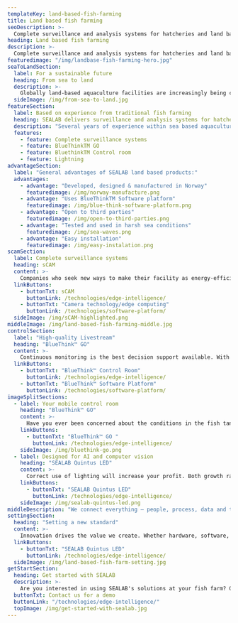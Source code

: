 ```yaml
---
templateKey: land-based-fish-farming
title: Land based fish farming
seoDescription: >-
  Complete surveillance and analysis systems for hatcheries and land based fish farming. SEALAB underwater cameras combined with computer vision and a customised software gives the fish farmer a unique insight into the conditions below the surface.
heading: Land based fish farming
description: >-
  Complete surveillance and analysis systems for hatcheries and land based fish farming. SEALAB underwater cameras combined with computer vision and a customised software gives the fish farmer a unique insight into the conditions below the surface.
featuredimage: "/img/landbase-fish-farming-hero.jpg"
seaToLandSection: 
  label: For a sustainable future
  heading: From sea to land
  description: >-
    Globally land-based aquaculture facilities are increasingly being considered as a more sustainable alternative to open-water fish farms. Until just a few years ago, land-based fish farming was considered too costly, but this is changing as systems and technologies become increasingly sophisticated. Cutting edge technologies will be needed.
  sideImage: /img/from-sea-to-land.jpg
featureSection:
  label: Based on experience from traditional fish farming
  heading: SEALAB delivers surveillance and analysis systems for hatcheries and land based fish farming
  description: "Several years of experience within sea based aquaculture has made us ready to supply the land based industry the following quality products:"
  features:
    - feature: Complete surveillance systems
    - feature: BlueThinkTM GO
    - feature: BluethinkTM Control room
    - feature: Lightning
advantageSection:
  label: "General advantages of SEALAB land based products:"
  advantages: 
    - advantage: "Developed, designed & manufactured in Norway"
      featuredimage: /img/norway-manufacture.png
    - advantage: "Uses BlueThinkTM Software platform"
      featuredimage: /img/blue-think-software-platform.png
    - advantage: "Open to third parties"
      featuredimage: /img/open-to-third-parties.png
    - advantage: "Tested and used in harsh sea conditions"
      featuredimage: /img/sea-waves.png
    - advantage: "Easy installation"
      featuredimage: /img/easy-instalation.png
scamSection:
  label: Complete surveillance systems
  heading: sCAM
  content: >-
    Companies who seek new ways to make their facility as energy-efficient and sustainable as possible will need real-time surveillance systems for monitoring fish welfare and production. SEALABs machine vision systems for biomass control, respiratory rate measuring and feeding control will help our customers to reach their goals. SEALAB supplies both underwater and surface cameras.
  linkButtons: 
    - buttonTxt: sCAM
      buttonLink: /technologies/edge-intelligence/
    - buttonTxt: "Camera technology/edge computing"
      buttonLink: /technologies/software-platform/
  sideImage: /img/sCAM-highlighted.png
middleImage: /img/land-based-fish-farming-middle.jpg
controlSection: 
  label: "High-quality Livestream"
  heading: "BlueThink™ GO"
  content: >-
    Continuous monitoring is the best decision support available. With our unique camera technology and software, which communicate together (IoT), you get high-quality surveillance images right into your Control Room. A crystal clear look at what is going on in the cages can contribute to higher predictability, lower mortality and better fish welfare. The control room is using BlueThink™ Software Platform and is therefore open to third parties.
  linkButtons: 
    - buttonTxt: "BlueThink™ Control Room"
      buttonLink: /technologies/edge-intelligence/
    - buttonTxt: "BlueThink™ Software Platform"
      buttonLink: /technologies/software-platform/
imageSplitSections:
  - label: Your mobile control room
    heading: "BlueThink™ GO"
    content: >-
      Have you ever been concerned about the conditions in the fish tanks when you're not at work? BlueThink™ GO lets you access your real-time data, Livestream, historical data and more no matter where and when. The service is using BlueThink™ Software Platform and is therefore open to third parties.
    linkButtons:
      - buttonTxt: "BlueThink™ GO "
        buttonLink: /technologies/edge-intelligence/
    sideImage: /img/bluethink-go.png
  - label: Designed for AI and computer vision
    heading: "SEALAB Quintus LED"
    content: >-
      Correct use of lighting will increase your profit. Both growth rate and feed utilization are depending on the lightning regime. It is also important considering fish maturation for example for Atlantic Salmon.
    linkButtons:
      - buttonTxt: "SEALAB Quintus LED"
        buttonLink: /technologies/edge-intelligence/
    sideImage: /img/sealab-quintus-led.png
middleDescription: "We connect everything – people, process, data and things – and we use those connections to change our world for the better. We don’t just dream it, we do it every day at SEALAB. And we’re doing it faster than ever before, in ways no one else can."
settingSection:
  heading: "Setting a new standard" 
  content: >-
    Innovation drives the value we create. Whether hardware, software, processes, or services, we’re dedicated to surpassing industry standards to ensure processors can provide food that is high quality, sustainable, and affordable. Our commitment to progress is highlighted by the fact that every year, we invest significantly more into research and development than the industry average.
  linkButtons:
    - buttonTxt: "SEALAB Quintus LED"
      buttonLink: /technologies/edge-intelligence/
  sideImage: /img/land-based-fish-farm-setting.jpg
getStartSection:
  heading: Get started with SEALAB
  description: >-
    Are you interested in using SEALAB's solutions at your fish farm? Or would you like to hear more about some of the products? Do not hesitate to contact us.
  buttonTxt: Contact us for a demo
  buttonLink: "/technologies/edge-intelligence/"
  topImage: /img/get-started-with-sealab.jpg
---
```


